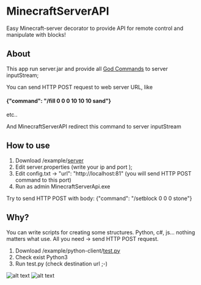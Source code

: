 # MinecraftServerAPI
Easy Minecraft-server decorator to provide API for remote control and manipulate with blocks!

## About
This app run server.jar and provide all [God Commands](http://minecraft.gamepedia.com/Commands) to server inputStream;

You can send HTTP POST request to web server URL, 
like 
#### {"command": "/fill 0 0 0 10 10 10 sand"}
etc..

And MinecraftServerAPI redirect this command to server inputStream 

## How to use

1. Download /example/[server](https://github.com/VasenevEA/MinecraftServerAPI/tree/master/example/server) 
2. Edit server.properties (write your ip and port );
3. Edit config.txt -> "url": "http://localhost:81" (you will send HTTP POST command to this port)
4. Run as admin MinecraftServerApi.exe

Try to send HTTP POST with body: {"command": "/setblock 0 0 0 stone"} 

## Why?
You can write scripts for creating some structures. Python, c#, js... nothing matters what use.
All you need -> send HTTP POST request.

1. Download /example/python-client/[test.py](https://github.com/VasenevEA/MinecraftServerAPI/tree/master/example/python-client/test.py) 
2. Check exist Python3
3. Run test.py (check destination url ;-)

![alt text](https://github.com/VasenevEA/MinecraftServerAPI/blob/master/example/train.gif)
![alt text](https://github.com/VasenevEA/MinecraftServerAPI/blob/master/example/walls.gif)
